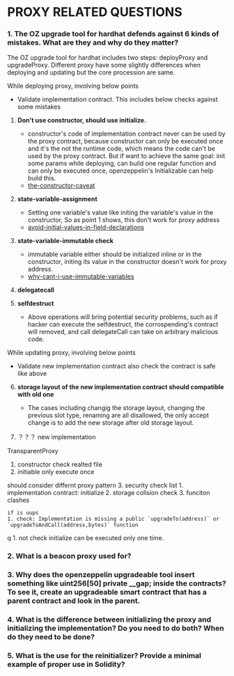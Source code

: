 # PROXY RELATED QUESTIONS

### 1. The OZ upgrade tool for hardhat defends against 6 kinds of mistakes. What are they and why do they matter?

The OZ upgrade tool for hardhat includes two steps: deployProxy and upgradeProxy. Different proxy have some slightly differences when deploying and updating but the core procession are same.

While deploying proxy, involving below points
* Validate implementation contract.  This includes below checks against some mistakes

1. **Don't use constructor, should use initialize.**

    * constructor's code of implementation contract never can be used by the proxy contract, because constructor can only be executed once and it's the not the runtime code, which means the code can't be used by the proxy contract. But if want to achieve the same goal: init some params while deploying, can build one regular function and can only be executed once, openzeppelin's Initializable can help build this.
    * [the-constructor-caveat](https://docs.openzeppelin.com/upgrades-plugins/1.x/proxies#the-constructor-caveat)
    

2. **state-variable-assignment**
    * Setting one variable's value like initing the variable's value in the constructor, So as point 1 shows, this don't work for proxy address
    * [avoid-initial-values-in-field-declarations](https://docs.openzeppelin.com/upgrades-plugins/1.x/writing-upgradeable#avoid-initial-values-in-field-declarations)

3. **state-variable-immutable check**
    * immutable variable  either should be initialized inline or in the constructor, initing its value in the constructor doesn't work for proxy address.
    * [why-cant-i-use-immutable-variables](https://docs.openzeppelin.com/upgrades-plugins/1.x/faq#why-cant-i-use-immutable-variables)

4. **delegatecall** 
5. **selfdestruct**
    * Above operations will bring potential security problems, such as if hacker can execute the selfdestruct, the corrospending's contract will removed, and call delegateCall can take on arbitrary malicious code.

While updating proxy, involving below points
* Validate new implementation contract also check the contract is safe like above

6. **storage layout of the new implementation contract should compatible with old one**

    * The cases including changig the storage layout, changing the previous slot type, renaming are all disallowed, the only accept change is to add the new storage after old storage layout.



5. ？？？ new implementation 

TransparentProxy
1. constructor check realted file
2. initiable only execute once


should consider differnt proxy pattern
3. security check list
    1. implementation contract: initialize
    2. storage collsion check
    3. funciton clashes

    if is uups 
    1. check: Implementation is missing a public `upgradeTo(address)` or `upgradeToAndCall(address,bytes)` function

q
    1. not check initialize can be executed only one time.


### 2. What is a beacon proxy used for?


### 3. Why does the openzeppelin upgradeable tool insert something like uint256[50] private __gap; inside the contracts? To see it, create an upgradeable smart contract that has a parent contract and look in the parent.


### 4.  What is the difference between initializing the proxy and initializing the implementation? Do you need to do both? When do they need to be done?


### 5. What is the use for the reinitializer? Provide a minimal example of proper use in Solidity?

